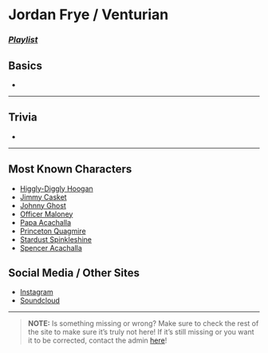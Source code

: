 # Jordan Frye / Venturian
### [*Playlist*](https://www.youtube.com/playlist?list=PLwlijWXtmIKiTpgrhIZUIhzbBrCSg%nwPn)

## Basics
- 

----

## Trivia
- 

----

## Most Known Characters
- [Higgly-Diggly Hoogan]()
- [Jimmy Casket]()
- [Johnny Ghost]()
- [Officer Maloney]()
- [Papa Acachalla]()
- [Princeton Quagmire]()
- [Stardust Spinkleshine]()
- [Spencer Acachalla]()

## Social Media / Other Sites
- [Instagram](https://instagram.com/venturianacachalla?igshid=1bx5eybrt8xuv)
- [Soundcloud](https://m.soundcloud.com/venturianmusic)

----

> **NOTE:** Is something missing or wrong? Make sure to check the rest of the site to make sure it’s truly not here! If it’s still missing or you want it to be corrected, contact the admin [here](.chapter_2.html)!